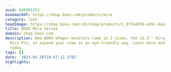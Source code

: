```yaml
---
uuid: 645601252
bookmarkOf: https://shop.boox.com/products/mira
category: link
headImage: https://shop.boox.com/cdn/shop/products/1_877ed836-eb5c-4aa3-810f-389ca887934d_medium.jpg?v=1665209924
title: BOOX Mira Series
domain: shop.boox.com
description: New BOOX ePaper monitors come in 2 sizes, the 13.3'' Mira and 25.3''
  Mira Pro, to expand your view in an eye-friendly way. Learn more and order yours
  today.
tags: []
date: '2023-01-26T19:47:12.378Z'
highlights:
---
```



